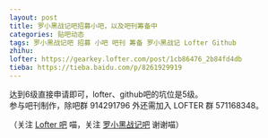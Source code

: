 ```yaml
---
layout: post
title: 罗小黑战记吧招募小吧，以及吧刊筹备中
categories: 贴吧动态
tags: 罗小黑战记吧 招募 小吧 吧刊 筹备 罗小黑战记 Lofter Github
zhihu: 
lofter: https://gearkey.lofter.com/post/1cb86476_2b84fd4db
tieba: https://tieba.baidu.com/p/8261929919
---
```


达到6级直接申请即可，lofter、github吧的坑位是5级。  
参与吧刊制作，除吧群 914291796 外还需加入 LOFTER 群 571168348。

（关注 [Lofter 吧](https://tieba.baidu.com/f?kw=lofter) 喵，关注 [罗小黑战记吧](https://tieba.baidu.com/f?kw=%E7%BD%97%E5%B0%8F%E9%BB%91%E6%88%98%E8%AE%B0) 谢谢喵）
